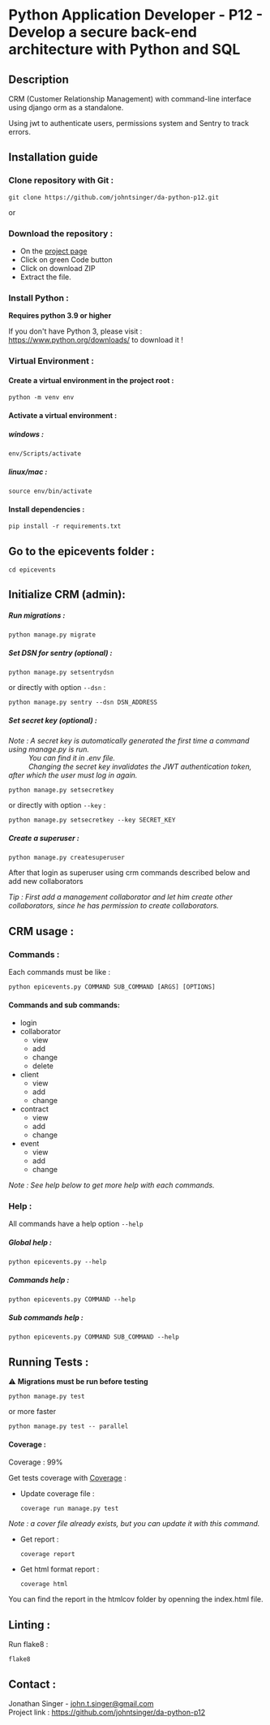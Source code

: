 # Python Application Developer - P12 - Develop a secure back-end architecture with Python and SQL

## Description

CRM (Customer Relationship Management) with command-line interface using django orm as a standalone.

Using jwt to authenticate users, permissions system and Sentry to track errors.

## Installation guide

### Clone repository with Git :

    git clone https://github.com/johntsinger/da-python-p12.git
    
or

### Download the repository :

- On the [project page](https://github.com/johntsinger/da-python-p12)
- Click on green Code button
- Click on download ZIP
- Extract the file.

### Install Python :

**Requires python 3.9 or higher**

If you don't have Python 3, please visit : https://www.python.org/downloads/ to download it !

### Virtual Environment :

#### Create a virtual environment in the project root :

    python -m venv env

#### Activate a virtual environment :

##### windows :

    env/Scripts/activate
    
##### linux/mac :

    source env/bin/activate
    
#### Install dependencies :

    pip install -r requirements.txt

## Go to the epicevents folder :

    cd epicevents

## Initialize CRM (admin):

##### Run migrations :

    python manage.py migrate

##### Set DSN for sentry (optional) :

    python manage.py setsentrydsn

or directly with option `--dsn` :

    python manage.py sentry --dsn DSN_ADDRESS

##### Set secret key (optional) :

*Note : A secret key is automatically generated the first time a command using manage.py is run.* </br>
&nbsp;&nbsp;&nbsp;&nbsp;&nbsp;&nbsp;&nbsp;&nbsp;&nbsp;&nbsp;*You can find it in .env file.* </br>
&nbsp;&nbsp;&nbsp;&nbsp;&nbsp;&nbsp;&nbsp;&nbsp;&nbsp;&nbsp;*Changing the secret key invalidates the JWT authentication token, after which the user must log in again.*

    python manage.py setsecretkey

or directly with option `--key` :

    python manage.py setsecretkey --key SECRET_KEY

##### Create a superuser :

    python manage.py createsuperuser

After that login as superuser using crm commands described below and add new collaborators

*Tip : First add a management collaborator and let him create other collaborators, since he has permission to create collaborators.*

## CRM usage :

### Commands :

Each commands must be like :

    python epicevents.py COMMAND SUB_COMMAND [ARGS] [OPTIONS]

#### Commands and sub commands:

  - login
  - collaborator
    - view
    - add
    - change
    - delete
  - client
    - view
    - add
    - change
  - contract
    - view
    - add
    - change
  - event
    - view
    - add
    - change
   
*Note : See help below to get more help with each commands.*

### Help :

All commands have a help option `--help`

##### Global help :
  
    python epicevents.py --help

##### Commands help :

    python epicevents.py COMMAND --help

##### Sub commands help :

    python epicevents.py COMMAND SUB_COMMAND --help

## Running Tests :

⚠️ **Migrations must be run before testing**

    python manage.py test

or more faster

    python manage.py test -- parallel

#### Coverage :

Coverage : 99%

Get tests coverage with [Coverage](https://coverage.readthedocs.io/en/coverage-5.1/) :

  - Update coverage file :

        coverage run manage.py test

  *Note : a cover file already exists, but you can update it with this command.*

  - Get report :
  
        coverage report

  - Get html format report :

        coverage html

   You can find the report in the htmlcov folder by openning the index.html file.

## Linting :

Run flake8 :

    flake8

## Contact :
Jonathan Singer - john.t.singer@gmail.com\
Project link : https://github.com/johntsinger/da-python-p12

